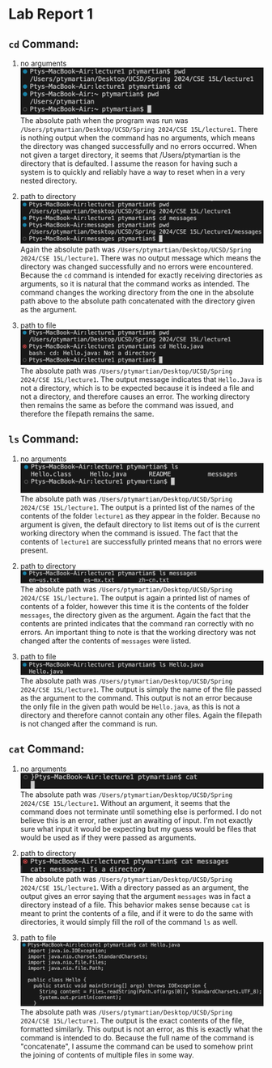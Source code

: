 # Lab Report 1
## `cd` Command:
1. no arguments
![Image](cd_noArgs.png)
The absolute path when the program was run was `/Users/ptymartian/Desktop/UCSD/Spring 2024/CSE 15L/lecture1`. There is nothing output when the command has no arguments, which means the directory was changed successfully and no errors occurred. When not given a target directory, it seems that /Users/ptymartian is the directory that is defaulted. I assume the reason for having such a system is to quickly and reliably have a way to reset when in a very nested directory.

2. path to directory
![image](cd_directory.png)
Again the absolute path was `/Users/ptymartian/Desktop/UCSD/Spring 2024/CSE 15L/lecture1`. There was no output message which means the directory was changed successfully and no errors were encountered. Because the `cd` command is intended for exactly receiving directories as arguments, so it is natural that the command works as intended. The command changes the working directory from the one in the absolute path above to the absolute path concatenated with the directory given as the argument.

3. path to file
![image](cd_file.png)
The absolute path was `/Users/ptymartian/Desktop/UCSD/Spring 2024/CSE 15L/lecture1`. The output message indicates that `Hello.Java` is not a directory, which is to be expected because it is indeed a file and not a directory, and therefore causes an error. The working directory then remains the same as before the command was issued, and therefore the filepath remains the same.

## `ls` Command:
1. no arguments
![Image](ls_noArgs.png)
The absolute path was `/Users/ptymartian/Desktop/UCSD/Spring 2024/CSE 15L/lecture1`. The output is a printed list of the names of the contents of the folder `lecture1` as they appear in the folder. Because no argument is given, the default directory to list items out of is the current working directory when the command is issued. The fact that the contents of `lecture1` are successfully printed means that no errors were present.

2. path to directory
![image](ls_directory.png)
The absolute path was `/Users/ptymartian/Desktop/UCSD/Spring 2024/CSE 15L/lecture1`. The output is again a printed list of names of contents of a folder, however this time it is the contents of the folder `messages`, the directory given as the argument. Again the fact that the contents are printed indicates that the command ran correctly with no errors. An important thing to note is that the working directory was not changed after the contents of `messages` were listed. 

3. path to file
![image](ls_file.png)
The absolute path was `/Users/ptymartian/Desktop/UCSD/Spring 2024/CSE 15L/lecture1`. The output is simply the name of the file passed as the argument to the command. This output is not an error because the only file in the given path would be `Hello.java`, as this is not a directory and therefore cannot contain any other files. Again the filepath is not changed after the command is run.

## `cat` Command:
1. no arguments
![Image](cat_noArgs.png)
The absolute path was `/Users/ptymartian/Desktop/UCSD/Spring 2024/CSE 15L/lecture1`. Without an argument, it seems that the command does not terminate until something else is performed. I do not believe this is an error, rather just an awaiting of input. I'm not exactly sure what input it would be expecting but my guess would be files that would be used as if they were passed as arguments.

2. path to directory
![image](cat_directory.png)
The absolute path was `/Users/ptymartian/Desktop/UCSD/Spring 2024/CSE 15L/lecture1`. With a directory passed as an argument, the output gives an error saying that the argument `messages` was in fact a directory instead of a file. This behavior makes sense because `cat` is meant to print the contents of a file, and if it were to do the same with directories, it would simply fill the roll of the command `ls` as well.

3. path to file
![image](cat_file.png)
The absolute path was `/Users/ptymartian/Desktop/UCSD/Spring 2024/CSE 15L/lecture1`. The output is the exact contents of the file, formatted similarly. This output is not an error, as this is exactly what the command is intended to do. Because the full name of the command is "concatenate", I assume the command can be used to somehow print the joining of contents of multiple files in some way.
